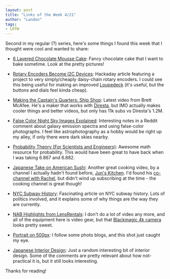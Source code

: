 ```yaml
---
layout: post
title: "Links of the Week 4/21"
author: "Landon"
tags:
- LOTW
---
```


Second in my regular (?) series, here's some things I found this week that I thought were cool and wanted to share:

- [6 Layered Chocolate Mousse Cake](https://www.allasyummyfood.com/chocolate-moussecake): Fancy chocolate cake that I want to bake sometime. Look at the pretty pictures!

- [Rotary Encoders Become I2C Devices](https://hackaday.com/2018/04/15/rotary-encoders-become-i2c-devices/): Hackaday article featuring a project to very simply/cheaply daisy-chain rotary encoders. I could see this being useful for making an improved [Loupedeck](https://loupedeck.com/) (it's useful, but the buttons and dials feel kinda cheap).

- [Making the Captain's Quarters: Ship Shop](https://www.youtube.com/watch?v=-TKTrAW1QIY): Latest video from Brett McAfee. He's a maker that works with [Diresta](https://www.youtube.com/user/jimmydiresta), but IMO actually makes cooler things and better videos, but only has 11k subs vs Diresta's 1.2M.

- [False Color Night Sky Images Explained](https://www.reddit.com/r/space/comments/8cjcv1/the_differences_between_false_color_and_true/?st=jg26laze&sh=3e5360e3): Interesting notes in a Reddit comment about galaxy emission spectra and using false-color photographs. I feel like astrophotography as a hobby would be right up my alley, if only there were dark skies nearby.

- [Probability Theory (For Scientists and Engineers)](https://betanalpha.github.io/assets/case_studies/probability_theory.html): Awesome math resource for probability. This would have been great to have back when I was taking 6.867 and 6.882.

- [Japanese Take on American Sushi](https://www.youtube.com/watch?v=Hgiu9cqph5Y): Another great cooking video, by a channel I actually hadn't found before, [Jun's Kitchen](https://www.youtube.com/user/JunsKitchen). I'd found his [co-channel with Rachel](https://www.youtube.com/user/MyHusbandisJapanese), but didn't wind up subscribing at the time - the cooking channel is great though!

- [NYC Subway History](https://www.citylab.com/transportation/2018/04/why-new-york-city-stopped-building-subways/557567/): Fascinating article on NYC subway history. Lots of politics involved, and it explains some of why things are the way they are currently.

- [NAB Highlights from LensRentals](https://www.lensrentals.com/blog/2018/04/ten-products-that-caught-our-attention-at-nab-2018/): I don't do a lot of video any more, and all of the equipment here is video gear, but that [Blackmagic 4k camera](https://www.blackmagicdesign.com/products/blackmagicpocketcinemacamera) looks pretty sweet.

- [Portrait on 500px](https://500px.com/photo/253999827/i-left-my-heart-in-hong-kong-by-justin-lim): I follow some photo blogs, and this shot just caught my eye.

- [Japanese Interior Design](https://www.reddit.com/r/RoomPorn/comments/8dvhgs/nojiriko_nature_platforms_sugawaradaisuke_japan/?st=jg9yaao5&sh=5b6dd728):  Just a random interesting bit of interior design. Some of the comments are pretty relevant about how not-practical it is, but it still looks interesting.

Thanks for reading!